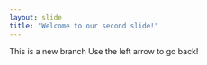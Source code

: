 ```yaml
---
layout: slide
title: "Welcome to our second slide!"
---
```

This is a new branch 
Use the left arrow to go back!
